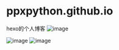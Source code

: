 # ppxpython.github.io
hexo的个人博客
![image](https://user-images.githubusercontent.com/50230783/165928753-cfce0997-cbe8-4f40-a6f1-2b7c63fad3a1.png)
 

![image](https://user-images.githubusercontent.com/50230783/165929016-19a075d6-3ba3-482e-891a-58695560f907.png)
![image](https://user-images.githubusercontent.com/50230783/165929107-48233954-73f6-4c60-8873-533fb856374a.png)
